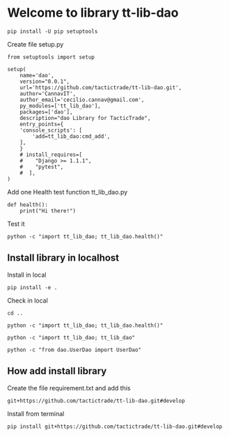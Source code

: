 # Welcome to library tt-lib-dao

    pip install -U pip setuptools

Create file setup.py

    from setuptools import setup

    setup(
        name='dao',
        version="0.0.1",
        url='https://github.com/tactictrade/tt-lib-dao.git',
        author='CannavIT',
        author_email='cecilio.cannav@gmail.com',
        py_modules=['tt_lib_dao'],
        packages=['dao'],
        description="dao Library for TacticTrade", 
        entry_points={
        'console_scripts': [
            'add=tt_lib_dao:cmd_add',
        ],
        }
        # install_requires=[
        #    "Django >= 1.1.1",
        #    "pytest",
        #  ],
    )

Add one Health test function tt_lib_dao.py

    def health():
        print("Hi there!")    

Test it

    python -c "import tt_lib_dao; tt_lib_dao.health()"

## Install library in localhost

Install in local 

    pip install -e .

Check in local

    cd ..
    
    python -c "import tt_lib_dao; tt_lib_dao.health()"

    python -c "import tt_lib_dao; tt_lib_dao"

    python -c "from dao.UserDao import UserDao"

## How add install library

Create the file requirement.txt and add this

    git+https://github.com/tactictrade/tt-lib-dao.git#develop


Install from terminal

    pip install git+https://github.com/tactictrade/tt-lib-dao.git#develop
